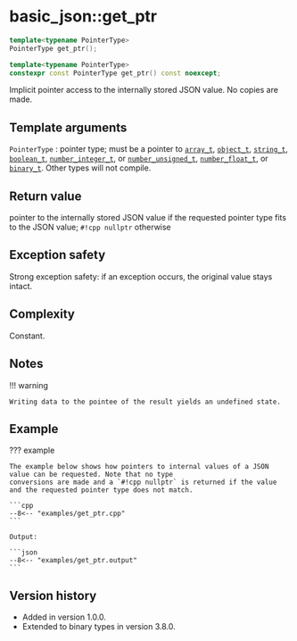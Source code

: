 # basic_json::get_ptr

```cpp
template<typename PointerType>
PointerType get_ptr();

template<typename PointerType>
constexpr const PointerType get_ptr() const noexcept;
```

Implicit pointer access to the internally stored JSON value. No copies are made.

## Template arguments

`PointerType`
:   pointer type; must be a pointer to [`array_t`](array_t.md), [`object_t`](object_t.md), [`string_t`](string_t.md),
    [`boolean_t`](boolean_t.md), [`number_integer_t`](number_integer_t.md), or
    [`number_unsigned_t`](number_unsigned_t.md), [`number_float_t`](number_float_t.md), or [`binary_t`](binary_t.md).
    Other types will not compile.

## Return value

pointer to the internally stored JSON value if the requested pointer type fits to the JSON value; `#!cpp nullptr`
otherwise

## Exception safety

Strong exception safety: if an exception occurs, the original value stays intact.

## Complexity

Constant.

## Notes

!!! warning

    Writing data to the pointee of the result yields an undefined state.

## Example

??? example

    The example below shows how pointers to internal values of a JSON value can be requested. Note that no type
    conversions are made and a `#!cpp nullptr` is returned if the value and the requested pointer type does not match.
    
    ```cpp
    --8<-- "examples/get_ptr.cpp"
    ```
    
    Output:
    
    ```json
    --8<-- "examples/get_ptr.output"
    ```

## Version history

- Added in version 1.0.0.
- Extended to binary types in version 3.8.0.
